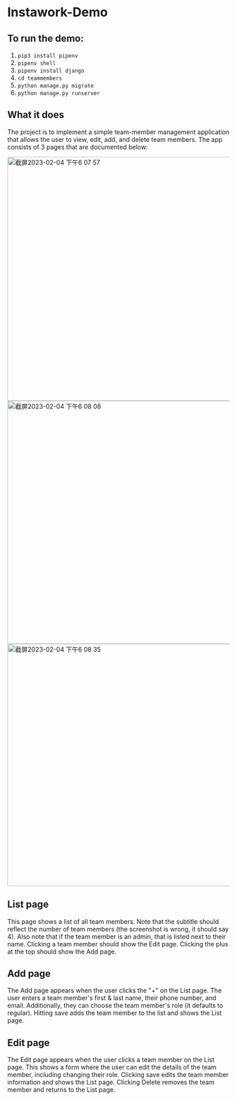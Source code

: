 # Instawork-Demo


## To run the demo:
1. `pip3 install pipenv`
2. `pipenv shell`
3. `pipenv install django`
4. `cd teammembers`
5. `python manage.py migrate`
6. `python manage.py runserver`

## What it does
The project is to implement a simple team-member management application that allows the user to view, edit, add, and delete team members. The app consists of 3 pages that are documented below:

<img width="553" alt="截屏2023-02-04 下午6 07 57" src="https://user-images.githubusercontent.com/59899776/216801550-d11c90ba-773f-4eae-b8de-a164d4906a62.png">

<img width="551" alt="截屏2023-02-04 下午6 08 08" src="https://user-images.githubusercontent.com/59899776/216801557-60c5c3ee-fdd5-44bf-b85d-d3031bf51cc6.png">

<img width="549" alt="截屏2023-02-04 下午6 08 35" src="https://user-images.githubusercontent.com/59899776/216801563-8d24b4aa-bcf1-4e59-9dfd-c3dda9c9ecb9.png">

## List page
This page shows a list of all team members. Note that the subtitle should reflect the number of team members (the screenshot is wrong, it should say 4). Also note that if the team member is an admin, that is listed next to their name. Clicking a team member should show the Edit page. Clicking the plus at the top should show the Add page.

## Add page
The Add page appears when the user clicks the "+" on the List page. The user enters a team member's first & last name, their phone number, and email. Additionally, they can choose the team member's role (it defaults to regular). Hitting save adds the team member to the list and shows the List page.

## Edit page
The Edit page appears when the user clicks a team member on the List page. This shows a form where the user can edit the details of the team member, including changing their role. Clicking save edits the team member information and shows the List page. Clicking Delete removes the team member and returns to the List page.
